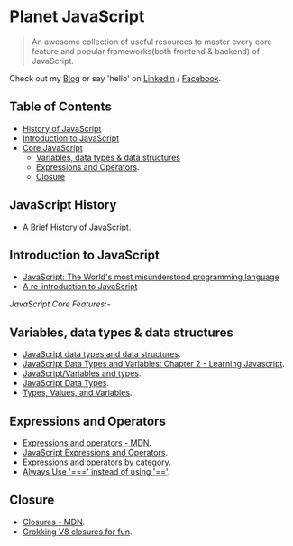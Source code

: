 # Planet JavaScript

> An awesome collection of useful resources to master every core feature and popular frameworks(both frontend & backend) of JavaScript.


Check out my [Blog](http://nitcrawler.blogspot.com) or say 'hello' on [LinkedIn](https://bd.linkedin.com/in/arman-bhuiyan) / [Facebook](https://www.facebook.com/arman.it37).

## Table of Contents

* [History of JavaScript](#history)
* [Introduction to JavaScript](#introduction)
* [Core JavaScript](#corejs)
  * [Variables, data types & data structures](#typevariablestructure)
  * [Expressions and Operators](#expression).
  * [Closure](#closure)

## <a name="history">JavaScript History</a>
 * [A Brief History of JavaScript](https://auth0.com/blog/a-brief-history-of-javascript).

## <a name="introduction">Introduction to JavaScript</a>
 * [JavaScript: The World's most misunderstood programming language](http://javascript.crockford.com/javascript.html)
 * [A re-introduction to JavaScript](https://developer.mozilla.org/en-US/docs/Web/JavaScript/A_re-introduction_to_JavaScript)

*<a name="corejs">JavaScript Core Features:- </a>*

## <a name="typevariablestructure">Variables, data types & data structures</a>
 * [JavaScript data types and data structures](https://developer.mozilla.org/en-US/docs/Web/JavaScript/Data_structures).
 * [JavaScript Data Types and Variables: Chapter 2 - Learning Javascript](http://archive.oreilly.com/pub/a/javascript/excerpts/learning-javascript/javascript-datatypes-variables.html).
 * [JavaScript/Variables and types](https://en.wikibooks.org/wiki/JavaScript/Variables_and_types).
 * [JavaScript Data Types](https://www.w3schools.com/js/js_datatypes.asp).
 * [Types, Values, and Variables](http://hepunx.rl.ac.uk/~adye/jsspec11/valvar.htm).

## <a name="expression">Expressions and Operators</a>
 * [Expressions and operators - MDN](https://developer.mozilla.org/en/docs/Web/JavaScript/Guide/Expressions_and_Operators).
 * [JavaScript Expressions and Operators](http://lib.ru/JAVA/javascr/expr.html).
 * [Expressions and operators by category](https://developer.mozilla.org/en-US/docs/Web/JavaScript/Reference/Operators).
 * [Always Use '===' instead of using '=='](https://github.com/arman37/javascript-best-practice#equality).

## <a name="closure">Closure</a>
 * [Closures - MDN](https://developer.mozilla.org/en-US/docs/Web/JavaScript/Closures).
 * [Grokking V8 closures for fun](http://mrale.ph/blog/2012/09/23/grokking-v8-closures-for-fun.html).
